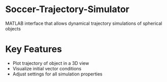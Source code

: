 # Soccer-Trajectory-Simulator
MATLAB interface that allows dynamical trajectory simulations of spherical objects

# Key Features
* Plot trajectory of object in a 3D view
* Visualize initial vector conditions
* Adjust settings for all simulation properties
